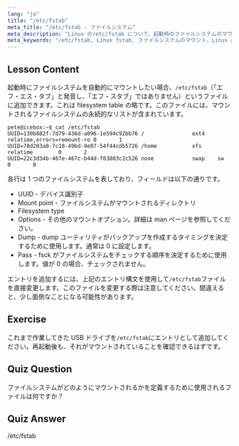 ```yaml
---
lang: "ja"
title: "/etc/fstab"
meta_title: "/etc/fstab - ファイルシステム"
meta_description: "Linux の/etc/fstab について、起動時のファイルシステムのマウント設定方法、デバイスエントリの管理方法を学びます。初心者向けの fstab ガイドです！"
meta_keywords: "/etc/fstab, Linux fstab, ファイルシステムのマウント，Linux 起動，fstab チュートリアル，初心者，ガイド"
---
```


## Lesson Content

起動時にファイルシステムを自動的にマウントしたい場合、`/etc/fstab`（「エフ・エス・タブ」と発音し、「エフ・スタブ」ではありません）というファイルに追加できます。これは filesystem table の略です。このファイルには、マウントされるファイルシステムの永続的なリストが含まれています。

```plaintext
pete@icebox:~$ cat /etc/fstab
UUID=130b882f-7d79-436d-a096-1e594c92bb76 /               ext4    relatime,errors=remount-ro 0       1
UUID=78d203a0-7c18-49bd-9e07-54f44cdb5726 /home           xfs     relatime        0       2
UUID=22c3d34b-467e-467c-b44d-f03803c2c526 none            swap    sw              0       0
```

各行は 1 つのファイルシステムを表しており、フィールドは以下の通りです。

- UUID - デバイス識別子
- Mount point - ファイルシステムがマウントされるディレクトリ
- Filesystem type
- Options - その他のマウントオプション。詳細は man ページを参照してください。
- Dump - dump ユーティリティがバックアップを作成するタイミングを決定するために使用します。通常は 0 に設定します。
- Pass - fsck がファイルシステムをチェックする順序を決定するために使用します。値が 0 の場合、チェックされません。

エントリを追加するには、上記のエントリ構文を使用して`/etc/fstab`ファイルを直接変更します。このファイルを変更する際は注意してください。間違えると、少し面倒なことになる可能性があります。

## Exercise

これまで作業してきた USB ドライブを`/etc/fstab`にエントリとして追加してください。再起動後も、それがマウントされていることを確認できるはずです。

## Quiz Question

ファイルシステムがどのようにマウントされるかを定義するために使用されるファイルは何ですか？

## Quiz Answer

/etc/fstab
